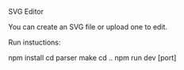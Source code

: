 SVG Editor

You can create an SVG file or upload one to edit.

Run instuctions:

npm install
cd parser
make
cd ..
npm run dev [port]
